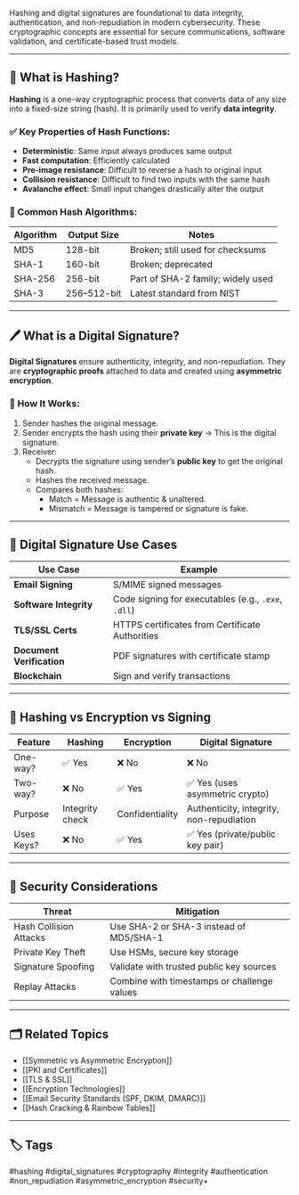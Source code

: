 Hashing and digital signatures are foundational to data integrity, authentication, and non-repudiation in modern cybersecurity. These cryptographic concepts are essential for secure communications, software validation, and certificate-based trust models.

---

## 🧩 What is Hashing?

**Hashing** is a one-way cryptographic process that converts data of any size into a fixed-size string (hash). It is primarily used to verify **data integrity**.

### ✅ Key Properties of Hash Functions:

- **Deterministic**: Same input always produces same output
- **Fast computation**: Efficiently calculated
- **Pre-image resistance**: Difficult to reverse a hash to original input
- **Collision resistance**: Difficult to find two inputs with the same hash
- **Avalanche effect**: Small input changes drastically alter the output

### 🧪 Common Hash Algorithms:

| Algorithm | Output Size | Notes                           |
|----------|-------------|----------------------------------|
| MD5      | 128-bit     | Broken; still used for checksums |
| SHA-1    | 160-bit     | Broken; deprecated               |
| SHA-256  | 256-bit     | Part of SHA-2 family; widely used|
| SHA-3    | 256–512-bit | Latest standard from NIST        |

---

## 🖊️ What is a Digital Signature?

**Digital Signatures** ensure authenticity, integrity, and non-repudiation. They are **cryptographic proofs** attached to data and created using **asymmetric encryption**.

### 🧠 How It Works:

1. Sender hashes the original message.
2. Sender encrypts the hash using their **private key** → This is the digital signature.
3. Receiver:
   - Decrypts the signature using sender’s **public key** to get the original hash.
   - Hashes the received message.
   - Compares both hashes:
     - Match = Message is authentic & unaltered.
     - Mismatch = Message is tampered or signature is fake.

---

## 🔐 Digital Signature Use Cases

| Use Case                | Example                                |
|-------------------------|----------------------------------------|
| **Email Signing**       | S/MIME signed messages                 |
| **Software Integrity**  | Code signing for executables (e.g., `.exe`, `.dll`) |
| **TLS/SSL Certs**       | HTTPS certificates from Certificate Authorities |
| **Document Verification** | PDF signatures with certificate stamp |
| **Blockchain**          | Sign and verify transactions            |

---

## 🔄 Hashing vs Encryption vs Signing

| Feature        | Hashing        | Encryption       | Digital Signature                 |
|----------------|----------------|------------------|-----------------------------------|
| One-way?       | ✅ Yes         | ❌ No             | ❌ No                              |
| Two-way?       | ❌ No          | ✅ Yes            | ✅ Yes (uses asymmetric crypto)    |
| Purpose        | Integrity check| Confidentiality  | Authenticity, integrity, non-repudiation |
| Uses Keys?     | ❌ No          | ✅ Yes            | ✅ Yes (private/public key pair)   |

---

## 🧱 Security Considerations

| Threat                   | Mitigation                                |
|--------------------------|-------------------------------------------|
| Hash Collision Attacks   | Use SHA-2 or SHA-3 instead of MD5/SHA-1   |
| Private Key Theft        | Use HSMs, secure key storage              |
| Signature Spoofing       | Validate with trusted public key sources |
| Replay Attacks           | Combine with timestamps or challenge values |

---

## 🗂 Related Topics

- [[Symmetric vs Asymmetric Encryption]]
- [[PKI and Certificates]]
- [[TLS & SSL]]
- [[Encryption Technologies]]
- [[Email Security Standards (SPF, DKIM, DMARC)]]
- [[Hash Cracking & Rainbow Tables]]

---

## 🏷 Tags

#hashing #digital_signatures #cryptography #integrity #authentication #non_repudiation #asymmetric_encryption #security+

